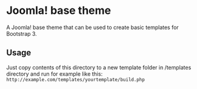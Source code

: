 # Joomla! base theme
A Joomla! base theme that can be used to create basic templates for Bootstrap 3.

## Usage
Just copy contents of this directory to a new template folder in /templates directory and run for example like this:
`http://example.com/templates/yourtemplate/build.php`
